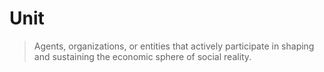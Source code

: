 # Unit

> Agents, organizations, or entities that actively participate in shaping and sustaining the economic sphere of social reality.
